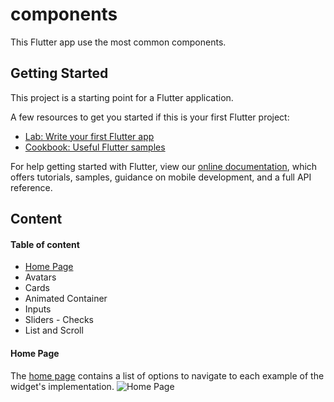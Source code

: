 # components

This Flutter app use the most common components.

## Getting Started

This project is a starting point for a Flutter application.

A few resources to get you started if this is your first Flutter project:

- [Lab: Write your first Flutter app](https://flutter.dev/docs/get-started/codelab)
- [Cookbook: Useful Flutter samples](https://flutter.dev/docs/cookbook)

For help getting started with Flutter, view our
[online documentation](https://flutter.dev/docs), which offers tutorials,
samples, guidance on mobile development, and a full API reference.

## Content

#### Table of content
- [Home Page](https://github.com/jela3105/IntroFlutter#home-page)
- Avatars
- Cards
- Animated Container
- Inputs
- Sliders - Checks
- List and Scroll

#### Home Page

The [home page](lib/src/pages/home_page.dart) contains a list of options to navigate to each example of the widget's implementation.
![Home Page](https://user-images.githubusercontent.com/46289656/104409262-8055e680-552b-11eb-9aa5-6aef710a9ca7.png)
